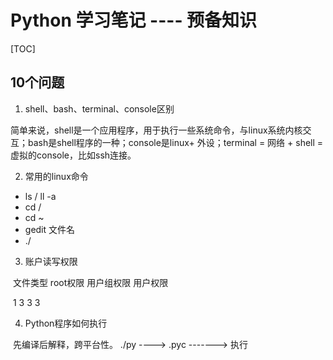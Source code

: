 # Python 学习笔记 ---- 预备知识

[TOC]

## 10个问题

1. shell、bash、terminal、console区别

​        简单来说，shell是一个应用程序，用于执行一些系统命令，与linux系统内核交互；bash是shell程序的一种；console是linux+ 外设；terminal = 网络 + shell = 虚拟的console，比如ssh连接。

2.  常用的linux命令

   - ls / ll -a 
   - cd /
   - cd ~
   - gedit 文件名
   - ./ 

3. 账户读写权限

​        文件类型 root权限 用户组权限 用户权限

​         1             3               3                  3

4. Python程序如何执行

​        先编译后解释，跨平台性。 ./py ----> .pyc -------> 执行